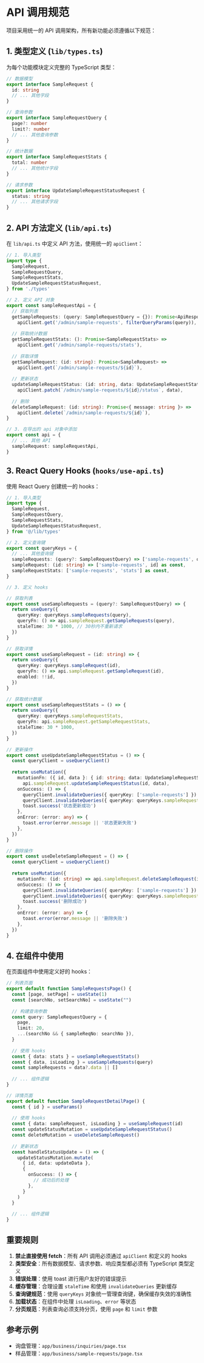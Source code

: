 # API 调用规范

项目采用统一的 API 调用架构，所有新功能必须遵循以下规范：

## 1. 类型定义 (`lib/types.ts`)

为每个功能模块定义完整的 TypeScript 类型：

```typescript
// 数据模型
export interface SampleRequest {
  id: string
  // ... 其他字段
}

// 查询参数
export interface SampleRequestQuery {
  page?: number
  limit?: number
  // ... 其他查询参数
}

// 统计数据
export interface SampleRequestStats {
  total: number
  // ... 其他统计字段
}

// 请求参数
export interface UpdateSampleRequestStatusRequest {
  status: string
  // ... 其他请求字段
}
```

## 2. API 方法定义 (`lib/api.ts`)

在 `lib/api.ts` 中定义 API 方法，使用统一的 `apiClient`：

```typescript
// 1. 导入类型
import type {
  SampleRequest,
  SampleRequestQuery,
  SampleRequestStats,
  UpdateSampleRequestStatusRequest,
} from './types'

// 2. 定义 API 对象
export const sampleRequestApi = {
  // 获取列表
  getSampleRequests: (query: SampleRequestQuery = {}): Promise<ApiResponse<SampleRequest[]>> =>
    apiClient.get('/admin/sample-requests', filterQueryParams(query)),
  
  // 获取统计数据
  getSampleRequestStats: (): Promise<SampleRequestStats> =>
    apiClient.get('/admin/sample-requests/stats'),
  
  // 获取详情
  getSampleRequest: (id: string): Promise<SampleRequest> =>
    apiClient.get(`/admin/sample-requests/${id}`),
  
  // 更新状态
  updateSampleRequestStatus: (id: string, data: UpdateSampleRequestStatusRequest): Promise<SampleRequest> =>
    apiClient.patch(`/admin/sample-requests/${id}/status`, data),
  
  // 删除
  deleteSampleRequest: (id: string): Promise<{ message: string }> =>
    apiClient.delete(`/admin/sample-requests/${id}`),
}

// 3. 在导出的 api 对象中添加
export const api = {
  // ... 其他 API
  sampleRequest: sampleRequestApi,
}
```

## 3. React Query Hooks (`hooks/use-api.ts`)

使用 React Query 创建统一的 hooks：

```typescript
// 1. 导入类型
import type {
  SampleRequest,
  SampleRequestQuery,
  SampleRequestStats,
  UpdateSampleRequestStatusRequest,
} from '@/lib/types'

// 2. 定义查询键
export const queryKeys = {
  // ... 其他查询键
  sampleRequests: (query?: SampleRequestQuery) => ['sample-requests', query] as const,
  sampleRequest: (id: string) => ['sample-requests', id] as const,
  sampleRequestStats: ['sample-requests', 'stats'] as const,
}

// 3. 定义 hooks

// 获取列表
export const useSampleRequests = (query?: SampleRequestQuery) => {
  return useQuery({
    queryKey: queryKeys.sampleRequests(query),
    queryFn: () => api.sampleRequest.getSampleRequests(query),
    staleTime: 30 * 1000, // 30秒内不重新请求
  })
}

// 获取详情
export const useSampleRequest = (id: string) => {
  return useQuery({
    queryKey: queryKeys.sampleRequest(id),
    queryFn: () => api.sampleRequest.getSampleRequest(id),
    enabled: !!id,
  })
}

// 获取统计数据
export const useSampleRequestStats = () => {
  return useQuery({
    queryKey: queryKeys.sampleRequestStats,
    queryFn: api.sampleRequest.getSampleRequestStats,
    staleTime: 30 * 1000,
  })
}

// 更新操作
export const useUpdateSampleRequestStatus = () => {
  const queryClient = useQueryClient()
  
  return useMutation({
    mutationFn: ({ id, data }: { id: string; data: UpdateSampleRequestStatusRequest }) => 
      api.sampleRequest.updateSampleRequestStatus(id, data),
    onSuccess: () => {
      queryClient.invalidateQueries({ queryKey: ['sample-requests'] })
      queryClient.invalidateQueries({ queryKey: queryKeys.sampleRequestStats })
      toast.success('状态更新成功')
    },
    onError: (error: any) => {
      toast.error(error.message || '状态更新失败')
    },
  })
}

// 删除操作
export const useDeleteSampleRequest = () => {
  const queryClient = useQueryClient()
  
  return useMutation({
    mutationFn: (id: string) => api.sampleRequest.deleteSampleRequest(id),
    onSuccess: () => {
      queryClient.invalidateQueries({ queryKey: ['sample-requests'] })
      queryClient.invalidateQueries({ queryKey: queryKeys.sampleRequestStats })
      toast.success('删除成功')
    },
    onError: (error: any) => {
      toast.error(error.message || '删除失败')
    },
  })
}
```

## 4. 在组件中使用

在页面组件中使用定义好的 hooks：

```typescript
// 列表页面
export default function SampleRequestsPage() {
  const [page, setPage] = useState(1)
  const [searchNo, setSearchNo] = useState("")
  
  // 构建查询参数
  const query: SampleRequestQuery = {
    page,
    limit: 20,
    ...(searchNo && { sampleReqNo: searchNo }),
  }
  
  // 使用 hooks
  const { data: stats } = useSampleRequestStats()
  const { data, isLoading } = useSampleRequests(query)
  const sampleRequests = data?.data || []
  
  // ... 组件逻辑
}

// 详情页面
export default function SampleRequestDetailPage() {
  const { id } = useParams()
  
  // 使用 hooks
  const { data: sampleRequest, isLoading } = useSampleRequest(id)
  const updateStatusMutation = useUpdateSampleRequestStatus()
  const deleteMutation = useDeleteSampleRequest()
  
  // 更新状态
  const handleStatusUpdate = () => {
    updateStatusMutation.mutate(
      { id, data: updateData },
      {
        onSuccess: () => {
          // 成功后的处理
        },
      }
    )
  }
  
  // ... 组件逻辑
}
```

## 重要规则

1. **禁止直接使用 fetch**：所有 API 调用必须通过 `apiClient` 和定义的 hooks
2. **类型安全**：所有数据模型、请求参数、响应类型都必须有 TypeScript 类型定义
3. **错误处理**：使用 toast 进行用户友好的错误提示
4. **缓存管理**：合理设置 `staleTime` 和使用 `invalidateQueries` 更新缓存
5. **查询键规范**：使用 `queryKeys` 对象统一管理查询键，确保缓存失效的准确性
6. **加载状态**：在组件中处理 `isLoading`、`error` 等状态
7. **分页规范**：列表查询必须支持分页，使用 `page` 和 `limit` 参数

## 参考示例

- 询盘管理：`app/business/inquiries/page.tsx`
- 样品管理：`app/business/sample-requests/page.tsx`
